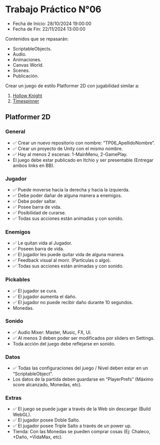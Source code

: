 # Trabajo Práctico N°06

- Fecha de Inicio: 28/10/2024 19:00:00
- Fecha de Fin: 22/11/2024 13:00:00

Contenidos que se repasarán:

- ScriptableObjects.
- Audio.
- Animaciones.
- Canvas World.
- Scenes.
- Publicación.

Crear un juego de estilo Platformer 2D con jugabilidad similar a:

1. [Hollow Knight](https://www.youtube.com/watch?v=G1atkq4C1KU)
2. [Timespinner](https://youtu.be/sJX72amMDqM?t=3577)

## Platformer 2D

### General

- ✅ Crear un nuevo repositorio con nombre: “TP06_ApellidoNombre”.
- ✅ Crear un proyecto de Unity con el mismo nombre.
- ✅ Hay al menos 2 escenas: 1-MainMenu, 2-GamePlay.
- El juego debe estar publicado en Itchio y ser presentable (Entregar ambos links en BB).

### Jugador

- ✅ Puede moverse hacia la derecha y hacia la izquierda.
- ✅ Debe poder dañar de alguna manera a enemigos.
- ✅ Debe poder saltar.
- ✅ Posee barra de vida.
- ✅ Posibilidad de curarse.
- ✅ Todas sus acciones están animadas y con sonido.

### Enemigos

- ✅ Le quitan vida al Jugador.
- ✅ Poseen barra de vida.
- ✅ El jugador les puede quitar vida de alguna manera.
- ✅ Feedback visual al morir. (Partículas o algo).
- ✅ Todas sus acciones están animadas y con sonido.

### Pickables

- ✅ El jugador se cura.
- ✅ El jugador aumenta el daño.
- ✅ El jugador no puede recibir daño durante 10 segundos.
- Monedas.

### Sonido

- ✅ Audio Mixer: Master, Music, FX, Ui.
- ✅ Al menos 3 deben poder ser modificados por sliders en Settings.
- Toda acción del juego debe reflejarse en sonido.

### Datos

- ✅ Todas las configuraciones del juego / Nivel deben estar en un “ScriptableObject".
- Los datos de la partida deben guardarse en “PlayerPrefs” (Máximo score alcanzado, Monedas,
etc).

### Extras

- ✅ El juego se puede jugar a través de la Web sin descargar (Build WebGL).
- ✅ El jugador posee Doble Salto.
- ✅ El jugador posee Triple Salto a través de un power up.
- Tienda: Con las Monedas se pueden comprar cosas (Ej: Chaleco, +Daño, +VidaMax, etc).
